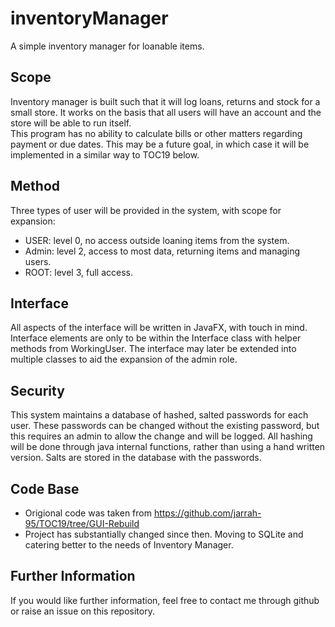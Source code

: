 # inventoryManager
A simple inventory manager for loanable items. 

Scope
-----
Inventory manager is built such that it will log loans, returns and stock for a small store. It works on the basis that all users will have an account and the store will be able to run itself.  
This program has no ability to calculate bills or other matters regarding payment or due dates. This may be a future goal, in which case it will be implemented in a similar way to TOC19 below. 

Method
------
Three types of user will be provided in the system, with scope for expansion:
* USER: level 0, no access outside loaning items from the system. 
* Admin: level 2, access to most data, returning items and managing users. 
* ROOT: level 3, full access. 

Interface
---------
All aspects of the interface will be written in JavaFX, with touch in mind. Interface elements are only to be within the Interface class with helper methods from WorkingUser. 
The interface may later be extended into multiple classes to aid the expansion of the admin role. 

Security
--------
This system maintains a database of hashed, salted passwords for each user. These passwords can be changed without the existing password, but this requires an admin to allow the change and will be logged. 
All hashing will be done through java internal functions, rather than using a hand written version. 
Salts are stored in the database with the passwords.

Code Base
--------
* Origional code was taken from https://github.com/jarrah-95/TOC19/tree/GUI-Rebuild
* Project has substantially changed since then. Moving to SQLite and catering better to the needs of Inventory Manager. 

Further Information
-------------------
If you would like further information, feel free to contact me through github or raise an issue on this repository. 
